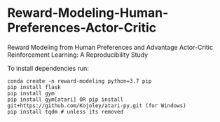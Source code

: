 # Reward-Modeling-Human-Preferences-Actor-Critic
Reward Modeling from Human Preferences and Advantage Actor-Critic Reinforcement Learning: A Reproducibility Study

To install dependencies run:
```
conda create -n reward-modeling python=3.7 pip
pip install flask
pip install gym
pip install gym[atari] OR pip install git+https://github.com/Kojoley/atari-py.git (for Windows) 
pip install tqdm # unless its removed
```